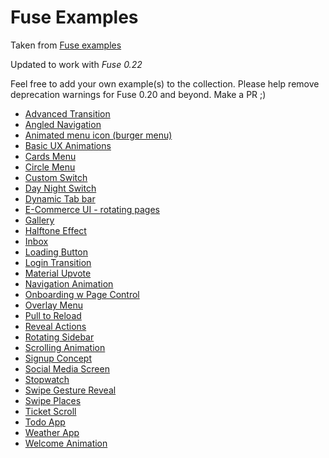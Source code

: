 # Fuse Examples

Taken from [Fuse examples](https://www.fusetools.com/examples)

Updated to work with *Fuse 0.22*

Feel free to add your own example(s) to the collection.
Please help remove deprecation warnings for Fuse 0.20 and beyond.
Make a PR ;)

- [Advanced Transition](https://www.fusetools.com/examples/advanced-transition)
- [Angled Navigation](https://www.fusetools.com/examples/angled-navigation)
- [Animated menu icon (burger menu)](https://www.fusetools.com/examples/animated-menu-icon)
- [Basic UX Animations](https://www.fusetools.com/examples/basic-ux-animations)
- [Cards Menu](https://www.fusetools.com/examples/cards-menu)
- [Circle Menu](https://www.fusetools.com/examples/circle-menu)
- [Custom Switch](https://www.fusetools.com/examples/custom-switch)
- [Day Night Switch](https://www.fusetools.com/examples/day-night-switch)
- [Dynamic Tab bar](https://www.fusetools.com/examples/dynamic-tab-bar)
- [E-Commerce UI - rotating pages](https://www.fusetools.com/examples/e-commerce-ui)
- [Gallery](https://www.fusetools.com/examples/gallery)
- [Halftone Effect](https://www.fusetools.com/examples/halftone-effect)
- [Inbox](https://www.fusetools.com/examples/inbox)
- [Loading Button](https://www.fusetools.com/examples/loading-button)
- [Login Transition](https://www.fusetools.com/examples/login-transition)
- [Material Upvote](https://www.fusetools.com/examples/material-upvote)
- [Navigation Animation](https://www.fusetools.com/examples/navigation-animation)
- [Onboarding w Page Control](https://www.fusetools.com/examples/onboarding-with-pagecontrol)
- [Overlay Menu](https://www.fusetools.com/examples/overlay-menu)
- [Pull to Reload](https://www.fusetools.com/examples/pull-to-reload)
- [Reveal Actions](https://www.fusetools.com/examples/reveal-actions)
- [Rotating Sidebar](https://www.fusetools.com/examples/rotating-sidebar)
- [Scrolling Animation](https://www.fusetools.com/examples/scrolling-animation)
- [Signup Concept](https://www.fusetools.com/examples/signup-concept)
- [Social Media Screen](https://www.fusetools.com/examples/social-media-screen)
- [Stopwatch](https://www.fusetools.com/examples/stopwatch)
- [Swipe Gesture Reveal](https://www.fusetools.com/examples/swipe-gesture-reveal)
- [Swipe Places](https://www.fusetools.com/examples/swipe-places)
- [Ticket Scroll](https://www.fusetools.com/examples/ticket-scroll)
- [Todo App](https://www.fusetools.com/examples/todo-app)
- [Weather App](https://www.fusetools.com/examples/weather-app)
- [Welcome Animation](https://www.fusetools.com/examples/welcome-animation)
